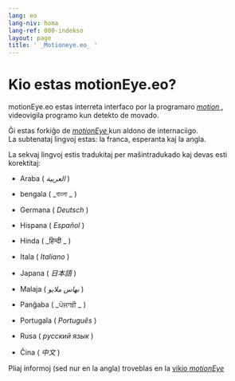 ```yaml
---
lang: eo
lang-niv: homa
lang-ref: 000-indekso
layout: page
title: ' _Motioneye.eo_ '
---
```

# Kio estas motionEye.eo?

motionEye.eo estas interreta interfaco por la programaro [ _motion_ ](https://motion-project.github.io/), videovigila programo kun detekto de movado.

Ĝi estas forkiĝo de [ _motionEye_ ](https://github.com/ccrisan/motioneye) kun aldono de internaciigo.  
La subtenataj lingvoj estas: la franca, esperanta kaj la angla.

La sekvaj lingvoj estis tradukitaj per maŝintradukado kaj devas esti korektitaj:

* Araba ( _العربية_ )

* bengala ( _বাংলা _ )
  

* Germana ( _Deutsch_ )

* Hispana ( _Español_ )

* Hinda ( _हिन्दी _ )
  

* Itala ( _Italiano_ )

* Japana ( _日本語_ )

* Malaja ( _بهاس ملايو_ )

* Panĝaba ( _ਪੰਜਾਬੀ _ )
  

* Portugala ( _Português_ )

* Rusa ( _русский язык_ )

* Ĉina ( _中文_ )



Pliaj informoj (sed nur en la angla) troveblas en la [vikio _motionEye_ ](https://github.com/ccrisan/motioneye/wiki)

